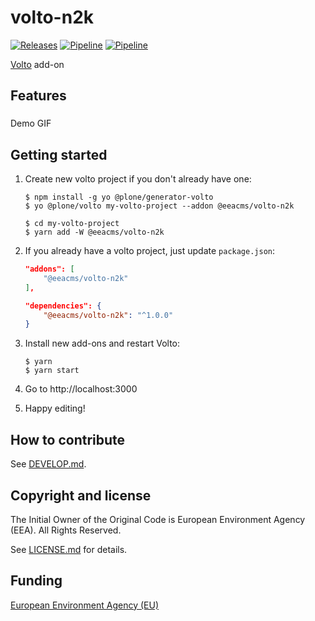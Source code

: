 # volto-n2k
[![Releases](https://img.shields.io/github/v/release/eea/volto-n2k)](https://github.com/eea/volto-n2k/releases)
[![Pipeline](https://ci.eionet.europa.eu/buildStatus/icon?job=volto-addons%2Fvolto-n2k%2Fmaster&subject=master)](https://ci.eionet.europa.eu/view/Github/job/volto-addons/job/volto-n2k/job/master/display/redirect)
[![Pipeline](https://ci.eionet.europa.eu/buildStatus/icon?job=volto-addons%2Fvolto-n2k%2Fdevelop&subject=develop)](https://ci.eionet.europa.eu/view/Github/job/volto-addons/job/volto-n2k/job/develop/display/redirect)

[Volto](https://github.com/plone/volto) add-on

## Features

###

Demo GIF

## Getting started

1. Create new volto project if you don't already have one:

   ```
   $ npm install -g yo @plone/generator-volto
   $ yo @plone/volto my-volto-project --addon @eeacms/volto-n2k

   $ cd my-volto-project
   $ yarn add -W @eeacms/volto-n2k
   ```

1. If you already have a volto project, just update `package.json`:

   ```JSON
   "addons": [
       "@eeacms/volto-n2k"
   ],

   "dependencies": {
       "@eeacms/volto-n2k": "^1.0.0"
   }
   ```

1. Install new add-ons and restart Volto:

   ```
   $ yarn
   $ yarn start
   ```

1. Go to http://localhost:3000

1. Happy editing!

## How to contribute

See [DEVELOP.md](https://github.com/eea/volto-n2k/blob/master/DEVELOP.md).

## Copyright and license

The Initial Owner of the Original Code is European Environment Agency (EEA).
All Rights Reserved.

See [LICENSE.md](https://github.com/eea/volto-n2k/blob/master/LICENSE.md) for details.

## Funding

[European Environment Agency (EU)](http://eea.europa.eu)
